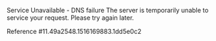 Service Unavailable - DNS failure The server is temporarily unable to service your request. Please try again later.

Reference #11.49a2548.1516169883.1dd5e0c2